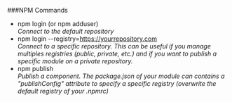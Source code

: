 ###NPM Commands

- npm login (or npm adduser) \
_Connect to the default repository_ 
- npm login --registry=https://yourrepository.com \
_Connect to a specific repository. This can be useful if you manage multiples registries (public, private, etc.) and if you want to publish a specific module on a private repository._
- npm publish \
_Publish a component. The package.json of your module can contains a "publishConfig" attribute to specify a specific registry (overwrite the default registry of your .npmrc)_  


